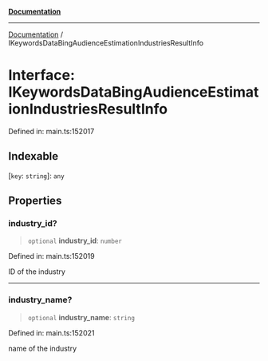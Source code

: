 [**Documentation**](../README.md)

***

[Documentation](../README.md) / IKeywordsDataBingAudienceEstimationIndustriesResultInfo

# Interface: IKeywordsDataBingAudienceEstimationIndustriesResultInfo

Defined in: main.ts:152017

## Indexable

\[`key`: `string`\]: `any`

## Properties

### industry\_id?

> `optional` **industry\_id**: `number`

Defined in: main.ts:152019

ID of the industry

***

### industry\_name?

> `optional` **industry\_name**: `string`

Defined in: main.ts:152021

name of the industry
